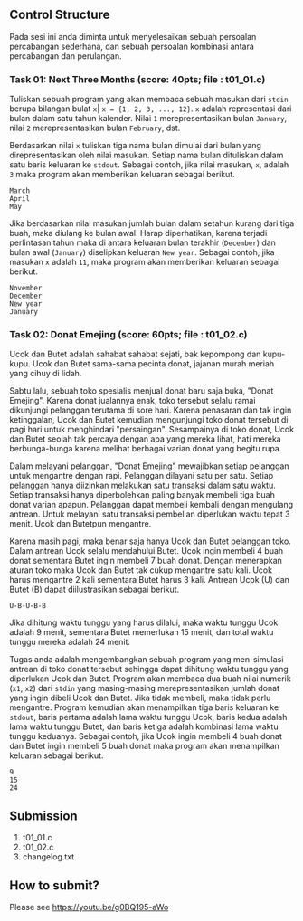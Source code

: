 ## Control Structure

Pada sesi ini anda diminta untuk menyelesaikan sebuah persoalan percabangan sederhana, dan sebuah persoalan kombinasi antara percabangan dan perulangan.


### Task 01: Next Three Months (score: 40pts; file : t01_01.c)
Tuliskan sebuah program yang akan membaca sebuah masukan dari ```stdin``` berupa bilangan bulat ```x```| ```x = {1, 2, 3, ..., 12}```. ```x``` adalah representasi dari bulan dalam satu tahun kalender. Nilai ```1``` merepresentasikan bulan ```January```, nilai ```2``` merepresentasikan bulan ```February```, dst.

Berdasarkan nilai ```x``` tuliskan tiga nama bulan dimulai dari bulan yang direpresentasikan oleh nilai masukan. Setiap nama bulan dituliskan dalam satu baris keluaran ke ```stdout```. Sebagai contoh, jika nilai masukan, ```x```, adalah ```3``` maka program akan memberikan keluaran sebagai berikut.
```
March
April
May

```

Jika berdasarkan nilai masukan jumlah bulan dalam setahun kurang dari tiga buah, maka diulang ke bulan awal. Harap diperhatikan, karena terjadi perlintasan tahun maka di antara keluaran bulan terakhir (```December```) dan bulan awal (```January```) diselipkan keluaran ```New year```. Sebagai contoh, jika masukan ```x``` adalah ```11```, maka program akan memberikan keluaran sebagai berikut.
```
November
December
New year
January

```

### Task 02: Donat Emejing (score: 60pts; file : t01_02.c)
Ucok dan Butet adalah sahabat sahabat sejati, bak kepompong dan kupu-kupu. Ucok dan Butet sama-sama pecinta donat, jajanan murah meriah yang cihuy di lidah.

Sabtu lalu, sebuah toko spesialis menjual donat baru saja buka, "Donat Emejing". Karena donat jualannya enak, toko tersebut selalu ramai dikunjungi pelanggan terutama di sore hari. Karena penasaran dan tak ingin ketinggalan, Ucok dan Butet kemudian mengunjungi toko donat tersebut di pagi hari untuk menghindari "persaingan". Sesampainya di toko donat, Ucok dan Butet seolah tak percaya dengan apa yang mereka lihat, hati mereka berbunga-bunga karena melihat berbagai varian donat yang begitu rupa.

Dalam melayani pelanggan, "Donat Emejing" mewajibkan setiap pelanggan untuk mengantre dengan rapi. Pelanggan dilayani satu per satu. Setiap pelanggan hanya diizinkan melakukan satu transaksi dalam satu waktu. Setiap transaksi hanya diperbolehkan paling banyak membeli tiga buah donat varian apapun. Pelanggan dapat membeli kembali dengan mengulang antrean. Untuk melayani satu transaksi pembelian diperlukan waktu tepat 3 menit. Ucok dan Butetpun mengantre.

Karena masih pagi, maka benar saja hanya Ucok dan Butet pelanggan toko. Dalam antrean Ucok selalu mendahului Butet. Ucok ingin membeli 4 buah donat sementara Butet ingin membeli 7 buah donat. Dengan menerapkan aturan toko maka Ucok dan Butet tak cukup mengantre satu kali. Ucok harus mengantre 2 kali sementara Butet harus 3 kali. Antrean Ucok (U) dan Butet (B) dapat diilustrasikan sebagai berikut.
```
U-B-U-B-B
```

Jika dihitung waktu tunggu yang harus dilalui, maka waktu tunggu Ucok adalah 9 menit, sementara Butet memerlukan 15 menit, dan total waktu tunggu mereka adalah 24 menit.

Tugas anda adalah mengembangkan sebuah program yang men-simulasi antrean di toko donat tersebut sehingga dapat dihitung waktu tunggu yang diperlukan Ucok dan Butet. Program akan membaca dua buah nilai numerik (```x1```, ```x2```) dari ```stdin``` yang masing-masing merepresentasikan jumlah donat yang ingin dibeli Ucok dan Butet. Jika tidak membeli, maka tidak perlu mengantre. Program kemudian akan menampilkan tiga baris keluaran ke ```stdout```, baris pertama adalah lama waktu tunggu Ucok, baris kedua adalah lama waktu tunggu Butet, dan baris ketiga adalah kombinasi lama waktu tunggu keduanya. Sebagai contoh, jika Ucok ingin membeli 4 buah donat dan Butet ingin membeli 5 buah donat maka program akan menampilkan keluaran sebagai berikut.
```
9
15
24

```


## Submission
1. t01_01.c
2. t01_02.c
3. changelog.txt

## How to submit?
Please see https://youtu.be/g0BQ195-aWo